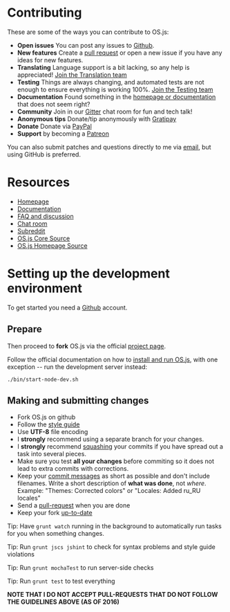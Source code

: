 # Contributing

These are some of the ways you can contribute to OS.js:

* **Open issues** You can post any issues to [Github](https://github.com/os-js/OS.js/issues).
* **New features** Create a [pull request](https://github.com/os-js/OS.js/pulls) or open a new issue if you have any ideas for new features.
* **Translating** Language support is a bit lacking, so any help is appreciated! [Join the Translation team](https://github.com/os-js/OS.js/wiki/Join-the-translation-team)
* **Testing** Things are always changing, and automated tests are not enough to ensure everything is working 100%. [Join the Testing team](https://github.com/os-js/OS.js/wiki/Join-the-testing-team)
* **Documentation** Found something in the [homepage or documentation](https://github.com/andersevenrud/os.js.org) that does not seem right?
* **Community** Join in our [Gitter](https://gitter.im/os-js/OS.js) chat room for fun and tech talk!
* **Anonymous tips** Donate/tip anonymously with [Gratipay](https://gratipay.com/os-js/)
* **Donate** Donate via [PayPal](https://www.paypal.com/cgi-bin/webscr?cmd=_donations&business=andersevenrud%40gmail%2ecom&lc=NO&currency_code=USD&bn=PP%2dDonationsBF%3abtn_donate_SM%2egif%3aNonHosted)
* **Support** by becoming a [Patreon](https://www.patreon.com/user?u=2978551&ty=h&u=2978551)

You can also submit patches and questions directly to me via [email](mailto:andersevenrud@gmail.com), but using GitHub is preferred.

# Resources

* [Homepage](http://os.js.org/)
* [Documentation](http://os.js.org/doc/)
* [FAQ and discussion](https://github.com/os-js/OS.js/issues/49)
* [Chat room](https://gitter.im/os-js/OS.js)
* [Subreddit](https://www.reddit.com/r/osjs)
* [OS.js Core Source](https://github.com/os-js/OS.js)
* [OS.js Homepage Source](https://github.com/andersevenrud/os.js.org)

# Setting up the development environment

To get started you need a [Github](https://github.com/) account.

## Prepare

Then proceed to **fork** OS.js via the official [project page](https://github.com/os-js/OS.js).

Follow the official documentation on how to [install and run OS.js](http://os.js.org/doc/manuals/man-install.html), with one exception -- run the development server instead:

```
./bin/start-node-dev.sh
```

## Making and submitting changes

* Fork OS.js on github
* Follow the [style guide](https://github.com/os-js/OS.js/wiki/Style-guide)
* Use **UTF-8** file encoding
* I **strongly** recommend using a separate branch for your changes.
* I **strongly** recommend [squashing](http://makandracards.com/makandra/527-squash-several-git-commits-into-a-single-commit) your commits if you have spread out a task into several pieces.
* Make sure you test **all your changes** before commiting so it does not lead to extra commits with corrections.
* Keep your [commit messages](https://robots.thoughtbot.com/5-useful-tips-for-a-better-commit-message) as short as possible and don't include filenames. Write a short description of **what was done**, not *where*. Example: "Themes: Corrected colors" or "Locales: Added ru_RU locales"
* Send a [pull-request](https://help.github.com/articles/using-pull-requests/) when you are done
* Keep your fork [up-to-date](https://robots.thoughtbot.com/keeping-a-github-fork-updated) 

Tip: Have `grunt watch` running in the background to automatically run tasks for you when something changes.

Tip: Run `grunt jscs jshint` to check for syntax problems and style guide violations

Tip: Run `grunt mochaTest` to run server-side checks

Tip: Run `grunt test` to test everything

**NOTE THAT I DO NOT ACCEPT PULL-REQUESTS THAT DO NOT FOLLOW THE GUIDELINES ABOVE (AS OF 2016)**
